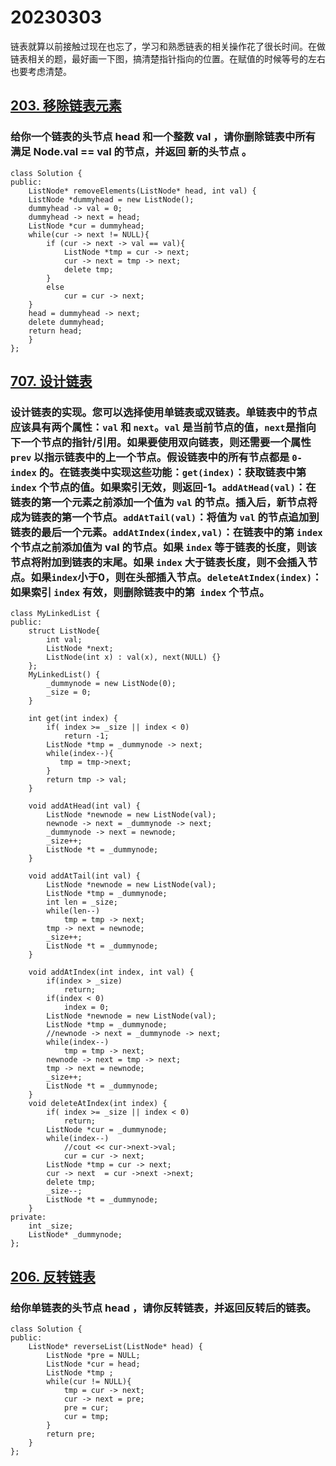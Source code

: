 # 20230303
链表就算以前接触过现在也忘了，学习和熟悉链表的相关操作花了很长时间。在做链表相关的题，最好画一下图，搞清楚指针指向的位置。在赋值的时候等号的左右也要考虑清楚。
## [203. 移除链表元素](https://leetcode.cn/problems/remove-linked-list-elements/description/)
### 给你一个链表的头节点 head 和一个整数 val ，请你删除链表中所有满足 Node.val == val 的节点，并返回 新的头节点 。
```
class Solution {
public:
    ListNode* removeElements(ListNode* head, int val) {
    ListNode *dummyhead = new ListNode();
    dummyhead -> val = 0;
    dummyhead -> next = head;
    ListNode *cur = dummyhead;
    while(cur -> next != NULL){
        if (cur -> next -> val == val){
            ListNode *tmp = cur -> next;
            cur -> next = tmp -> next;
            delete tmp;
        }
        else
            cur = cur -> next;
    }
    head = dummyhead -> next;
    delete dummyhead;
    return head;
    }
};
```
## [707. 设计链表](https://leetcode.cn/problems/design-linked-list/description/)
### 设计链表的实现。您可以选择使用单链表或双链表。单链表中的节点应该具有两个属性：`val` 和 `next`。`val` 是当前节点的值，`next`是指向下一个节点的指针/引用。如果要使用双向链表，则还需要一个属性 `prev` 以指示链表中的上一个节点。假设链表中的所有节点都是 `0-index` 的。在链表类中实现这些功能：`get(index)`：获取链表中第 `index` 个节点的值。如果索引无效，则返回-1。`addAtHead(val)`：在链表的第一个元素之前添加一个值为 `val` 的节点。插入后，新节点将成为链表的第一个节点。`addAtTail(val)`：将值为 `val` 的节点追加到链表的最后一个元素。`addAtIndex(index,val)`：在链表中的第 `index` 个节点之前添加值为 val  的节点。如果 `index` 等于链表的长度，则该节点将附加到链表的末尾。如果 `index` 大于链表长度，则不会插入节点。如果`index`小于0，则在头部插入节点。`deleteAtIndex(index)`：如果索引 `index` 有效，则删除链表中的第` index` 个节点。
```
class MyLinkedList {
public:
    struct ListNode{
        int val;
        ListNode *next;
        ListNode(int x) : val(x), next(NULL) {} 
    };
    MyLinkedList() {
        _dummynode = new ListNode(0);
        _size = 0;
    }
    
    int get(int index) {
        if( index >= _size || index < 0)
            return -1;
        ListNode *tmp = _dummynode -> next;  
        while(index--){
           tmp = tmp->next;
        }
        return tmp -> val;
    }
    
    void addAtHead(int val) {
        ListNode *newnode = new ListNode(val);
        newnode -> next = _dummynode -> next;
        _dummynode -> next = newnode;
        _size++;
        ListNode *t = _dummynode;
    }
    
    void addAtTail(int val) {
        ListNode *newnode = new ListNode(val);
        ListNode *tmp = _dummynode;
        int len = _size;
        while(len--)
            tmp = tmp -> next;
        tmp -> next = newnode;
        _size++;
        ListNode *t = _dummynode;
    }
    
    void addAtIndex(int index, int val) {
        if(index > _size) 
            return;
        if(index < 0)
            index = 0;
        ListNode *newnode = new ListNode(val);
        ListNode *tmp = _dummynode;
        //newnode -> next = _dummynode -> next;
        while(index--)
            tmp = tmp -> next;
        newnode -> next = tmp -> next;
        tmp -> next = newnode;
        _size++;
        ListNode *t = _dummynode;
    }
    void deleteAtIndex(int index) {
        if( index >= _size || index < 0)
            return;
        ListNode *cur = _dummynode;
        while(index--)
            //cout << cur->next->val;
            cur = cur -> next;
        ListNode *tmp = cur -> next;
        cur -> next  = cur ->next ->next;
        delete tmp;
        _size--;
        ListNode *t = _dummynode;
    }
private:
    int _size;
    ListNode* _dummynode;
};
```
## [206. 反转链表](https://leetcode.cn/problems/reverse-linked-list/description/)
### 给你单链表的头节点 head ，请你反转链表，并返回反转后的链表。
```
class Solution {
public:
    ListNode* reverseList(ListNode* head) {
        ListNode *pre = NULL;
        ListNode *cur = head;
        ListNode *tmp ;
        while(cur != NULL){
            tmp = cur -> next;
            cur -> next = pre;
            pre = cur;
            cur = tmp;
        }
        return pre;
    }
};
```